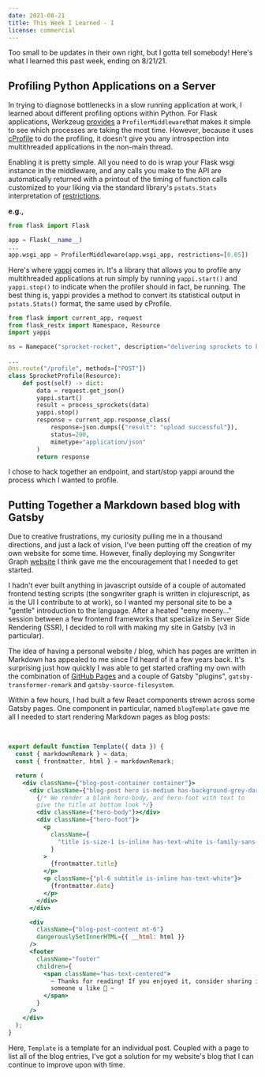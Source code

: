 ```yaml
---
date: 2021-08-21
title: This Week I Learned - I
license: commercial
---
```


Too small to be updates in their own right, but I gotta tell somebody! Here's what I learned this past week, ending on 8/21/21.

## Profiling Python Applications on a Server

In trying to diagnose bottlenecks in a slow running application at work, I learned about different profiling options within Python. For Flask applications, Werkzeug [provides](https://werkzeug.palletsprojects.com/en/2.0.x/middleware/profiler/) a `ProfilerMiddleware`that makes it simple to see which processes are taking the most time. However, because it uses [cProfile](https://docs.python.org/3/library/profile.html#module-cProfile) to do the profiling, it doesn't give you any introspection into multithreaded applications in the non-main thread.

Enabling it is pretty simple. All you need to do is wrap your Flask wsgi instance in the middleware, and any calls you make to the API are automatically returned with a printout of the timing of function calls customized to your liking via the standard library's `pstats.Stats` interpretation of [restrictions](https://docs.python.org/3/library/profile.html#pstats.Stats.print_stats).

<strong>e.g.,</strong>

```python
from flask import Flask

app = Flask(__name__)
...
app.wsgi_app = ProfilerMiddleware(app.wsgi_app, restrictions=[0.05])
```

Here's where [yappi](https://pypi.org/project/yappi/) comes in. It's a library that allows you to profile any multithreaded applications at run simply by running `yappi.start()` and `yappi.stop()` to indicate when the profiler should in fact, be running. The best thing is, yappi provides a method to convert its statistical output in `pstats.Stats()` format, the same used by cProfile.

```python
from flask import current_app, request
from flask_restx import Namespace, Resource
import yappi

ns = Namepace("sprocket-rocket", description="delivering sprockets to kewl users")

...
@ns.route("/profile", methods=["POST"])
class SprocketProfile(Resource):
    def post(self) -> dict:
        data = request.get_json()
        yappi.start()
        result = process_sprockets(data)
        yappi.stop()
        response = current_app.response_class(
            response=json.dumps({"result": "upload successful"}),
            status=200,
            mimetype="application/json"
        )
        return response
```

I chose to hack together an endpoint, and start/stop yappi around the process which I wanted to profile.

## Putting Together a Markdown based blog with Gatsby

Due to creative frustrations, my curiosity pulling me in a thousand directions, and just a lack of vision, I've been putting off the creation of my own website for some time. However, finally deploying my Songwriter Graph [website](https://www.songwritergraph.org) I think gave me the encouragement that I needed to get started.

I hadn't ever built anything in javascript outside of a couple of automated
frontend testing scripts (the songwriter graph is written in clojurescript, as is
the UI I contribute to at work), so I wanted my personal site to be a "gentle" introduction
to the language. After a heated "eeny meeny..." session between a few frontend frameworks
that specialize in Server Side Rendering (SSR), I decided to roll with making my
site in Gatsby (v3 in particular).

The idea of having a personal website / blog, which has pages are written in
Markdown has appealed to me since I'd heard of it a few years back. It's
surprising just how quickly I was able to get started crafting my own with the
combination of [GitHub Pages](https://pages.github.com/) and a couple of Gatsby
"plugins", `gatsby-transformer-remark` and `gatsby-source-filesystem`.

Within a few hours, I had built a few React components strewn across some Gatsby
pages. One component in particular, named `blogTemplate` gave me all I needed to
start rendering Markdown pages as blog posts:

<br />

```jsx
export default function Template({ data }) {
  const { markdownRemark } = data;
  const { frontmatter, html } = markdownRemark;

  return (
    <div className={"blog-post-container container"}>
      <div className={"blog-post hero is-medium has-background-grey-darker"}>
        {/* We render a blank hero-body, and hero-foot with text to 
        give the title at bottom look */}
        <div className={"hero-body"}></div>
        <div className={"hero-foot"}>
          <p
            className={
              "title is-size-1 is-inline has-text-white is-family-sans-serif"
            }
          >
            {frontmatter.title}
          </p>
          <p className={"pl-6 subtitle is-inline has-text-white"}>
            {frontmatter.date}
          </p>
        </div>
      </div>

      <div
        className={"blog-post-content mt-6"}
        dangerouslySetInnerHTML={{ __html: html }}
      />
      <footer
        className="footer"
        children={
          <span className="has-text-centered">
            ~ Thanks for reading! If you enjoyed it, consider sharing it with
            someone u like 💜 ~
          </span>
        }
      />
    </div>
  );
}
```

Here, `Template` is a template for an individual post. Coupled with a page to
list all of the blog entries, I've got a solution for my website's blog that I
can continue to improve upon with time.
